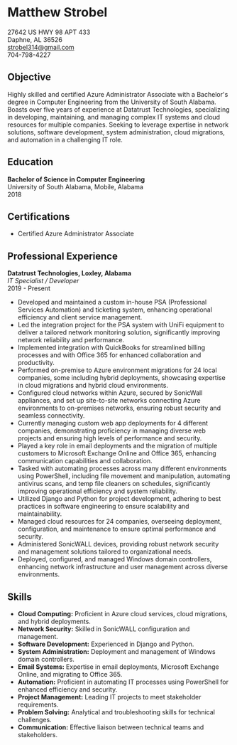 # Matthew Strobel

27642 US HWY 98 APT 433  
Daphne, AL 36526  
strobel314@gmail.com  
704-798-4227  

## Objective
Highly skilled and certified Azure Administrator Associate with a Bachelor's degree in Computer Engineering from the University of South Alabama. Boasts over five years of experience at Datatrust Technologies, specializing in developing, maintaining, and managing complex IT systems and cloud resources for multiple companies. Seeking to leverage expertise in network solutions, software development, system administration, cloud migrations, and automation in a challenging IT role.

## Education
**Bachelor of Science in Computer Engineering**  
University of South Alabama, Mobile, Alabama  
2018

## Certifications
- Certified Azure Administrator Associate

## Professional Experience

**Datatrust Technologies, Loxley, Alabama**  
*IT Specialist / Developer*  
2019 - Present

- Developed and maintained a custom in-house PSA (Professional Services Automation) and ticketing system, enhancing operational efficiency and client service management.
- Led the integration project for the PSA system with UniFi equipment to deliver a tailored network monitoring solution, significantly improving network reliability and performance.
- Implemented integration with QuickBooks for streamlined billing processes and with Office 365 for enhanced collaboration and productivity.
- Performed on-premise to Azure environment migrations for 24 local companies, some including hybrid deployments, showcasing expertise in cloud migrations and hybrid cloud environments.
- Configured cloud networks within Azure, secured by SonicWall appliances, and set up site-to-site networks connecting Azure environments to on-premises networks, ensuring robust security and seamless connectivity.
- Currently managing custom web app deployments for 4 different companies, demonstrating proficiency in managing diverse web projects and ensuring high levels of performance and security.
- Played a key role in email deployments and the migration of multiple customers to Microsoft Exchange Online and Office 365, enhancing communication capabilities and collaboration.
- Tasked with automating processes across many different environments using PowerShell, including file movement and manipulation, automating antivirus scans, and temp file cleaners on schedules, significantly improving operational efficiency and system reliability.
- Utilized Django and Python for project development, adhering to best practices in software engineering to ensure scalability and maintainability.
- Managed cloud resources for 24 companies, overseeing deployment, configuration, and maintenance to ensure optimal performance and security.
- Administered SonicWALL devices, providing robust network security and management solutions tailored to organizational needs.
- Deployed, configured, and managed Windows domain controllers, enhancing network infrastructure and user management across diverse environments.


## Skills

- **Cloud Computing:** Proficient in Azure cloud services, cloud migrations, and hybrid deployments.
- **Network Security:** Skilled in SonicWALL configuration and management.
- **Software Development:** Experienced in Django and Python.
- **System Administration:** Deployment and management of Windows domain controllers.
- **Email Systems:** Expertise in email deployments, Microsoft Exchange Online, and migrating to Office 365.
- **Automation:** Proficient in automating IT processes using PowerShell for enhanced efficiency and security.
- **Project Management:** Leading IT projects to meet stakeholder requirements.
- **Problem Solving:** Analytical and troubleshooting skills for technical challenges.
- **Communication:** Effective liaison between technical teams and stakeholders.
